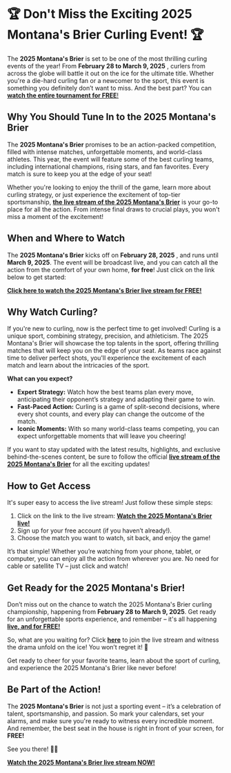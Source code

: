 # 🏆 Don't Miss the Exciting 2025 Montana's Brier Curling Event! 🏆

The **2025 Montana's Brier** is set to be one of the most thrilling curling events of the year! From **February 28 to March 9, 2025** , curlers from across the globe will battle it out on the ice for the ultimate title. Whether you're a die-hard curling fan or a newcomer to the sport, this event is something you definitely don’t want to miss. And the best part? You can [**watch the entire tournament for FREE**!](https://tinyurl.com/livestreamfreeo?st=2025montanasbrier&si=gh)

## Why You Should Tune In to the 2025 Montana's Brier

The **2025 Montana's Brier** promises to be an action-packed competition, filled with intense matches, unforgettable moments, and world-class athletes. This year, the event will feature some of the best curling teams, including international champions, rising stars, and fan favorites. Every match is sure to keep you at the edge of your seat!

Whether you're looking to enjoy the thrill of the game, learn more about curling strategy, or just experience the excitement of top-tier sportsmanship, [**the live stream of the 2025 Montana's Brier**](https://tinyurl.com/livestreamfreeo?st=2025montanasbrier&si=gh) is your go-to place for all the action. From intense final draws to crucial plays, you won't miss a moment of the excitement!

## When and Where to Watch

The **2025 Montana's Brier** kicks off on **February 28, 2025** , and runs until **March 9, 2025**. The event will be broadcast live, and you can catch all the action from the comfort of your own home, **for free**! Just click on the link below to get started:

[**Click here to watch the 2025 Montana's Brier live stream for FREE!**](https://tinyurl.com/livestreamfreeo?st=2025montanasbrier&si=gh)

## Why Watch Curling?

If you're new to curling, now is the perfect time to get involved! Curling is a unique sport, combining strategy, precision, and athleticism. The 2025 Montana's Brier will showcase the top talents in the sport, offering thrilling matches that will keep you on the edge of your seat. As teams race against time to deliver perfect shots, you'll experience the excitement of each match and learn about the intricacies of the sport.

**What can you expect?**

- **Expert Strategy:** Watch how the best teams plan every move, anticipating their opponent’s strategy and adapting their game to win.
- **Fast-Paced Action:** Curling is a game of split-second decisions, where every shot counts, and every play can change the outcome of the match.
- **Iconic Moments:** With so many world-class teams competing, you can expect unforgettable moments that will leave you cheering!

If you want to stay updated with the latest results, highlights, and exclusive behind-the-scenes content, be sure to follow the official [**live stream of the 2025 Montana's Brier**](https://tinyurl.com/livestreamfreeo?st=2025montanasbrier&si=gh) for all the exciting updates!

## How to Get Access

It's super easy to access the live stream! Just follow these simple steps:

1. Click on the link to the live stream: [**Watch the 2025 Montana's Brier live!**](https://tinyurl.com/livestreamfreeo?st=2025montanasbrier&si=gh)
2. Sign up for your free account (if you haven’t already!).
3. Choose the match you want to watch, sit back, and enjoy the game!

It’s that simple! Whether you’re watching from your phone, tablet, or computer, you can enjoy all the action from wherever you are. No need for cable or satellite TV – just click and watch!

## Get Ready for the 2025 Montana's Brier!

Don’t miss out on the chance to watch the 2025 Montana's Brier curling championship, happening from **February 28 to March 9, 2025**. Get ready for an unforgettable sports experience, and remember – it's all happening [**live, and for FREE!**](https://tinyurl.com/livestreamfreeo?st=2025montanasbrier&si=gh)

So, what are you waiting for? Click [**here**](https://tinyurl.com/livestreamfreeo?st=2025montanasbrier&si=gh) to join the live stream and witness the drama unfold on the ice! You won’t regret it! 🎉

Get ready to cheer for your favorite teams, learn about the sport of curling, and experience the 2025 Montana's Brier like never before!

## Be Part of the Action!

The **2025 Montana's Brier** is not just a sporting event – it’s a celebration of talent, sportsmanship, and passion. So mark your calendars, set your alarms, and make sure you're ready to witness every incredible moment. And remember, the best seat in the house is right in front of your screen, for **FREE!**

See you there! 🥌🔥

[**Watch the 2025 Montana's Brier live stream NOW!**](https://tinyurl.com/livestreamfreeo?st=2025montanasbrier&si=gh)
